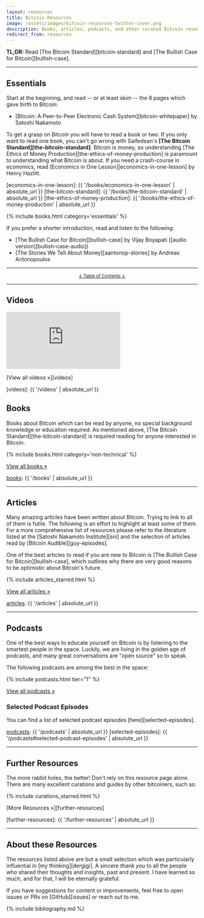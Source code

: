 ```yaml
---
layout: resources
title: Bitcoin Resources
image: /assets/images/bitcoin-resources-twitter-cover.png
description: Books, articles, podcasts, and other curated Bitcoin resources.
redirect_from: resources
---
```


**TL;DR:** Read [The Bitcoin Standard][bitcoin-standard] and [The Bullish
Case for Bitcoin][bullish-case].

---

## Essentials

Start at the beginning, and read -- or at least skim --
the 8 pages which gave birth to Bitcoin:

- [Bitcoin: A Peer-to-Peer Electronic Cash System][bitcoin-whitepaper] by Satoshi Nakamoto

To get a grasp on Bitcoin you will have to read a book or two.  If you only want
to read one book, you can't go wrong with Saifedean's **[The Bitcoin
Standard][the-bitcoin-standard]**. Bitcoin is money, so understanding [The
Ethics of Money Production][the-ethics-of-money-production] is paramount to
understanding what Bitcoin is about. If you need a crash-course in economics,
read [Economics in One Lesson][economics-in-one-lesson] by Henry Hazlitt.

[economics-in-one-lesson]: {{ '/books/economics-in-one-lesson' | absolute_url }}
[the-bitcoin-standard]: {{ '/books/the-bitcoin-standard' | absolute_url }}
[the-ethics-of-money-production]: {{ '/books/the-ethics-of-money-production' | absolute_url }}

{% include books.html category='essentials' %}

If you prefer a shorter introduction, read and listen to the following:

- [The Bullish Case for Bitcoin][bullish-case] by Vijay Boyapati ([audio
version][bullish-case-audio])
- [The Stories We Tell About Money][aantonop-stories] by Andreas Antonopoulos

---

<center>
  <p><small><a href="#toc">↓ Table of Contents ↓</a></small></p>
</center>

[toc]: #toc
[essentials]: #essentials
[books]: #books
[articles]: #articles
[podcasts]: #podcasts
[episodes]: #podcast-episodes
[wikis-and-guides]: #wikis-and-guides
[other]: #further-resources

---

## Videos

<iframe src="https://www.youtube-nocookie.com/embed/xLYYh4aPXAM" frameborder="0" allow="accelerometer; autoplay; clipboard-write; encrypted-media; gyroscope; picture-in-picture" allowfullscreen></iframe>

[View all videos »][videos]

[videos]: {{ '/videos' | absolute_url }}

## Books

Books about Bitcoin which can be read by anyone, no special background knowledge
or education required. As mentioned above, [The Bitcoin Standard][the-bitcoin-standard]
is required reading for anyone interested in Bitcoin.

{% include books.html category='non-technical' %}

[View all books »][books]

[books]: {{ '/books' | absolute_url }}

---

## Articles

Many amazing articles have been written about Bitcoin. Trying to
link to all of them is futile. The following is an effort to highlight
at least some of them. For a more comprehensive list of resources please
refer to the literature listed at the [Satoshi Nakamoto Institute][sni] and the
selection of articles read by [Bitcoin Audible][guy-episodes].

One of the best articles to read if you are new to Bitcoin is [The Bullish Case
for Bitcoin][bullish-case], which outlines why there are very good reasons to be
optimistic about Bitcoin's future.

{% include articles_starred.html %}

[View all articles »][articles]

[articles]: {{ '/articles' | absolute_url }}

---

## Podcasts

One of the best ways to educate yourself on Bitcoin is by listening to the
smartest people in the space. Luckily, we are living in the golden age of
podcasts, and many great conversations are "open source" so to speak.

The following podcasts are among the best in the space:

{% include podcasts.html tier="1" %}

[View all podcasts »][podcasts]

### Selected Podcast Episodes

You can find a list of selected podcast episodes [here][selected-episodes].

[podcasts]: {{ '/podcasts' | absolute_url }}
[selected-episodes]: {{ '/podcasts#selected-podcast-episodes' | absolute_url }}

---

## Further Resources

The more rabbit holes, the better! Don't rely on this resource page alone. There
are many excellent curations and guides by other bitcoiners, such as:

{% include curations_starred.html %}

[More Resources »][further-resources]

[further-resources]: {{ '/further-resources' | absolute_url }}

---

## About these Resources

The resources listed above are but a small selection which was particularly
influential in [my thinking][dergigi]. A sincere *thank you* to all the people
who shared their thoughts and insights, past and present. I have learned so
much, and for that, I will be eternally grateful.

If you have suggestions for content or improvements, feel free to open issues
or PRs on [GitHub][issues] or reach out to me.

{% include bibliography.md %}
